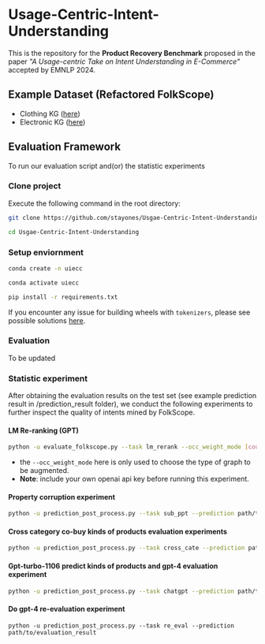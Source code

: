 # Usage-Centric-Intent-Understanding

This is the repository for the **Product Recovery Benchmark** proposed in the paper _"A Usage-centric Take on Intent Understanding in E-Commerce"_ accepted by EMNLP 2024.

## Example Dataset (Refactored FolkScope)

- Clothing KG ([here](/Folkscope_re/Clothing))
- Electronic KG ([here](/Folkscope_re/Electronic))

## Evaluation Framework

To run our evaluation script and(or) the statistic experiments

### Clone project

Execute the following command in the root directory:

```Bash
git clone https://github.com/stayones/Usgae-Centric-Intent-Understanding.git

cd Usgae-Centric-Intent-Understanding
```

### Setup enviornment

```Bash
conda create -n uiecc

conda activate uiecc

pip install -r requirements.txt
```

If you encounter any issue for building wheels with `tokenizers`, please see possible solutions [here](https://stackoverflow.com/questions/77265938/cargo-rustc-failed-with-code-101-could-not-build-wheels-for-tokenizers-which).

### Evaluation

To be updated

### Statistic experiment

After obtaining the evaluation results on the test set (see example prediction result in /prediction_result folder), we conduct the following experiments to further inspect the quality of intents mined by FolkScope.

#### LM Re-ranking (GPT)

```Bash
python -u evaluate_folkscope.py --task lm_rerank --occ_weight_mode [count/pmi] --score_reduction sum --smooth_ratio 0.01 --eval_subset [dev/test/all] --rerank_scrkey weed --rerank_n 10 --rerank_model_type gpt --rerank_model_name gpt-3.5-turbo-0613 (--do_round_trip) --cate_name [clothing_populated/elec_populated] 
```

- the `--occ_weight_mode` here is only used to choose the type of graph to be augmented.
- **Note**: include your own openai api key before running this experiment.

#### Property corruption experiment

```Bash
python -u prediction_post_process.py --task sub_ppt --prediction path/to/evaluation_result --ceccs path/to/cecc_cnt
```

#### Cross category co-buy kinds of products evaluation experiments

 ```Bash
 python -u prediction_post_process.py --task cross_cate --prediction path/to/evaluation_result
 ```

#### Gpt-turbo-1106 predict kinds of products and gpt-4 evaluation experiment

```Bash
python -u prediction_post_process.py --task chatgpt --prediction path/to/evaluation_result
```

#### Do gpt-4 re-evaluation experiment

```
python -u prediction_post_process.py --task re_eval --prediction path/to/evaluation_result
```
